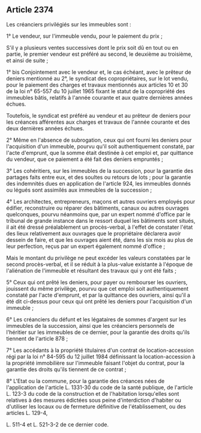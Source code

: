 Article 2374
----
Les créanciers privilégiés sur les immeubles sont :

1° Le vendeur, sur l'immeuble vendu, pour le paiement du prix ;

S'il y a plusieurs ventes successives dont le prix soit dû en tout ou en partie,
le premier vendeur est préféré au second, le deuxième au troisième, et ainsi de
suite ;

1° bis Conjointement avec le vendeur et, le cas échéant, avec le prêteur de
deniers mentionné au 2°, le syndicat des copropriétaires, sur le lot vendu, pour
le paiement des charges et travaux mentionnés aux articles 10 et 30 de la loi n°
65-557 du 10 juillet 1965 fixant le statut de la copropriété des immeubles
bâtis, relatifs à l'année courante et aux quatre dernières années échues.

Toutefois, le syndicat est préféré au vendeur et au prêteur de deniers pour les
créances afférentes aux charges et travaux de l'année courante et des deux
dernières années échues.

2° Même en l'absence de subrogation, ceux qui ont fourni les deniers pour
l'acquisition d'un immeuble, pourvu qu'il soit authentiquement constaté, par
l'acte d'emprunt, que la somme était destinée à cet emploi et, par quittance du
vendeur, que ce paiement a été fait des deniers empruntés ;

3° Les cohéritiers, sur les immeubles de la succession, pour la garantie des
partages faits entre eux, et des soultes ou retours de lots ; pour la garantie
des indemnités dues en application de l'article 924, les immeubles donnés ou
légués sont assimilés aux immeubles de la succession ;

4° Les architectes, entrepreneurs, maçons et autres ouvriers employés pour
édifier, reconstruire ou réparer des bâtiments, canaux ou autres ouvrages
quelconques, pourvu néanmoins que, par un expert nommé d'office par le tribunal
de grande instance dans le ressort duquel les bâtiments sont situés, il ait été
dressé préalablement un procès-verbal, à l'effet de constater l'état des lieux
relativement aux ouvrages que le propriétaire déclarera avoir dessein de faire,
et que les ouvrages aient été, dans les six mois au plus de leur perfection,
reçus par un expert également nommé d'office ;

Mais le montant du privilège ne peut excéder les valeurs constatées par le
second procès-verbal, et il se réduit à la plus-value existante à l'époque de
l'aliénation de l'immeuble et résultant des travaux qui y ont été faits ;

5° Ceux qui ont prêté les deniers, pour payer ou rembourser les ouvriers,
jouissent du même privilège, pourvu que cet emploi soit authentiquement constaté
par l'acte d'emprunt, et par la quittance des ouvriers, ainsi qu'il a été dit
ci-dessus pour ceux qui ont prêté les deniers pour l'acquisition d'un immeuble ;

6° Les créanciers du défunt et les légataires de sommes d'argent sur les
immeubles de la succession, ainsi que les créanciers personnels de l'héritier
sur les immeubles de ce dernier, pour la garantie des droits qu'ils tiennent de
l'article 878 ;

7° Les accédants à la propriété titulaires d'un contrat de location-accession
régi par la loi n° 84-595 du 12 juillet 1984 définissant la location-accession à
la propriété immobilière sur l'immeuble faisant l'objet du contrat, pour la
garantie des droits qu'ils tiennent de ce contrat ;

8° L'Etat ou la commune, pour la garantie des créances nées de l'application de
l'article L. 1331-30 du code de la santé publique, de l'article L. 123-3 du code
de la construction et de l'habitation lorsqu'elles sont relatives à des mesures
édictées sous peine d'interdiction d'habiter ou d'utiliser les locaux ou de
fermeture définitive de l'établissement, ou des articles L. 129-4,

L. 511-4 et L. 521-3-2 de ce dernier code.
